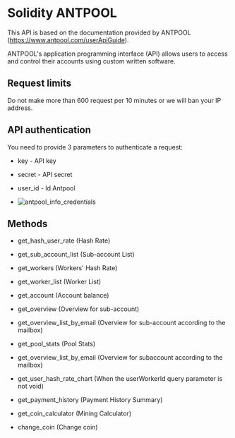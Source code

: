 # Solidity ANTPOOL

This API is based on the documentation provided by ANTPOOL (https://www.antpool.com/userApiGuide).

ANTPOOL's application programming interface (API) allows users to access and control their accounts using custom written software.

## Request limits
Do not make more than 600 request per 10 minutes or we will ban your IP address.

## API authentication

You need to provide 3 parameters to authenticate a request:

- key - API key
- secret - API secret
- user_id - Id Antpool

- ![antpool_info_credentials](https://user-images.githubusercontent.com/7261873/194952942-eef3c399-80f1-4d12-97b1-d0bc26743b17.jpg)


## Methods
- get_hash_user_rate (Hash Rate)
- get_sub_account_list (Sub-account List)
- get_workers (Workers' Hash Rate)
- get_worker_list (Worker List)
- get_account (Account balance)
- get_overview (Overview for sub-account)
- get_overview_list_by_email (Overview for sub-account according to the mailbox)
- get_pool_stats (Pool Stats)
- get_overview_list_by_email (Overview for subaccount according to the mailbox)
- get_user_hash_rate_chart (When the userWorkerId query parameter is not void)
- get_payment_history (Payment History Summary)

- get_coin_calculator (Mining Calculator)
- change_coin (Change coin)

